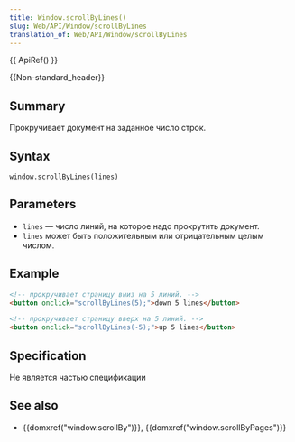 ```yaml
---
title: Window.scrollByLines()
slug: Web/API/Window/scrollByLines
translation_of: Web/API/Window/scrollByLines
---
```


{{ ApiRef() }}

{{Non-standard_header}}

## Summary

Прокручивает документ на заданное число строк.

## Syntax

```
window.scrollByLines(lines)
```

## Parameters

- `lines` — число линий, на которое надо прокрутить документ.
- `lines` может быть положительным или отрицательным целым числом.

## Example

```html
<!-- прокручивает страницу вниз на 5 линий. -->
<button onclick="scrollByLines(5);">down 5 lines</button>
```

```html
<!-- прокручивает страницу вверх на 5 линий. -->
<button onclick="scrollByLines(-5);">up 5 lines</button>
```

## Specification

Не является частью спецификации

## See also

- {{domxref("window.scrollBy")}}, {{domxref("window.scrollByPages")}}
